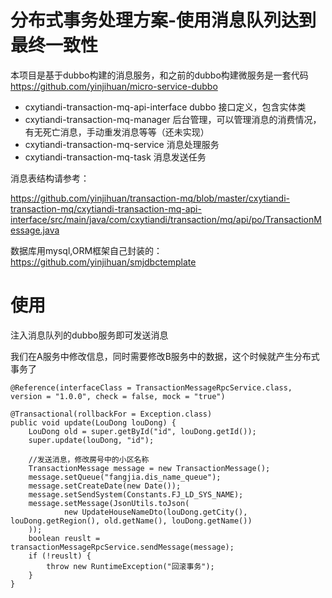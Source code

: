 # 分布式事务处理方案-使用消息队列达到最终一致性

本项目是基于dubbo构建的消息服务，和之前的dubbo构建微服务是一套代码 https://github.com/yinjihuan/micro-service-dubbo

- cxytiandi-transaction-mq-api-interface dubbo 接口定义，包含实体类
- cxytiandi-transaction-mq-manager 后台管理，可以管理消息的消费情况，有无死亡消息，手动重发消息等等（还未实现）
- cxytiandi-transaction-mq-service 消息处理服务
- cxytiandi-transaction-mq-task 消息发送任务

消息表结构请参考：

https://github.com/yinjihuan/transaction-mq/blob/master/cxytiandi-transaction-mq/cxytiandi-transaction-mq-api-interface/src/main/java/com/cxytiandi/transaction/mq/api/po/TransactionMessage.java

数据库用mysql,ORM框架自己封装的：https://github.com/yinjihuan/smjdbctemplate


# 使用
注入消息队列的dubbo服务即可发送消息

我们在A服务中修改信息，同时需要修改B服务中的数据，这个时候就产生分布式事务了
```
@Reference(interfaceClass = TransactionMessageRpcService.class, version = "1.0.0", check = false, mock = "true")

@Transactional(rollbackFor = Exception.class)
public void update(LouDong louDong) {
    LouDong old = super.getById("id", louDong.getId());
    super.update(louDong, "id");
		
    //发送消息，修改房号中的小区名称
    TransactionMessage message = new TransactionMessage();
    message.setQueue("fangjia.dis_name_queue");
    message.setCreateDate(new Date()); 
    message.setSendSystem(Constants.FJ_LD_SYS_NAME);
    message.setMessage(JsonUtils.toJson(
		    new UpdateHouseNameDto(louDong.getCity(), louDong.getRegion(), old.getName(), louDong.getName())
    ));
    boolean reuslt = transactionMessageRpcService.sendMessage(message);
    if (!reuslt) {
	    throw new RuntimeException("回滚事务");
    }
}

```

